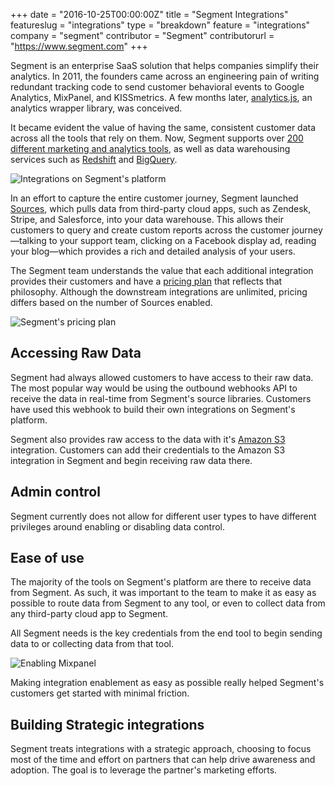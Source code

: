 +++
date = "2016-10-25T00:00:00Z"
title = "Segment Integrations"
featureslug = "integrations"
type = "breakdown"
feature = "integrations"
company = "segment"
contributor = "Segment"
contributorurl = "https://www.segment.com"
+++

Segment is an enterprise SaaS solution that helps companies simplify their analytics. In 2011, the founders came across an engineering pain of writing redundant tracking code to send customer behavioral events to Google Analytics, MixPanel, and KISSmetrics. A few months later, [analytics.js](https://github.com/segmentio/analytics.js), an analytics wrapper library, was conceived.

It became evident the value of having the same, consistent customer data across all the tools that rely on them. Now, Segment supports over [200 different marketing and analytics tools](https://segment.com/integrations/), as well as data warehousing services such as [Redshift](https://segment.com/warehouses/redshift/) and [BigQuery](https://segment.com/warehouses/bigquery/).

![Integrations on Segment's platform](/segment/images/integrations.png)

In an effort to capture the entire customer journey, Segment launched [Sources](https://segment.com/sources/), which pulls data from third-party cloud apps, such as Zendesk, Stripe, and Salesforce, into your data warehouse. This allows their customers to query and create custom reports across the customer journey—talking to your support team, clicking on a Facebook display ad,  reading your blog—which provides a rich and detailed analysis of your users.

The Segment team understands the value that each additional integration provides their customers and have a [pricing plan](https://segment.com/pricing/) that reflects that philosophy. Although the downstream integrations are unlimited, pricing differs based on the number of Sources enabled.

![Segment's pricing plan](/segment/images/pricing.png)

## Accessing Raw Data

Segment had always allowed customers to have access to their raw data. The most popular way would be using the outbound webhooks API to receive the data in real-time from Segment's source libraries. Customers have used this webhook to build their own integrations on Segment's platform.

Segment also provides raw access to the data with it's [Amazon S3](https://segment.com/integrations/amazon-s3) integration. Customers can add their credentials to the Amazon S3 integration in Segment and begin receiving raw data there.

## Admin control

Segment currently does not allow for different user types to have different privileges around enabling or disabling data control.

## Ease of use

The majority of the tools on Segment's platform are there to receive data from Segment. As such, it was important to the team to make it as easy as possible to route data from Segment to any tool, or even to collect data from any third-party cloud app to Segment.

All Segment needs is the key credentials from the end tool to begin sending data to or collecting data from that tool.

![Enabling Mixpanel](/segment/images/demo-mixpanel.gif)

Making integration enablement as easy as possible really helped Segment's customers get started with minimal friction.

## Building Strategic integrations

Segment treats integrations with a strategic approach, choosing to focus most of the time and effort on partners that can help drive awareness and adoption. The goal is to leverage the partner's marketing efforts.
